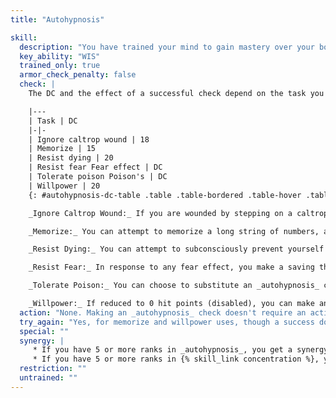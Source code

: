 ```yaml
---
title: "Autohypnosis"

skill:
  description: "You have trained your mind to gain mastery over your body and the mind's own deepest capabilities."
  key_ability: "WIS"
  trained_only: true
  armor_check_penalty: false
  check: |
    The DC and the effect of a successful check depend on the task you attempt.

    |---
    | Task | DC
    |-|-
    | Ignore caltrop wound | 18
    | Memorize | 15
    | Resist dying | 20
    | Resist fear Fear effect | DC
    | Tolerate poison Poison's | DC
    | Willpower | 20
    {: #autohypnosis-dc-table .table .table-bordered .table-hover .table-striped data-caption="Table: Autohypnosis DCs" }

    _Ignore Caltrop Wound:_ If you are wounded by stepping on a caltrop, your speed is reduced to one-half normal. A successful _autohypnosis_ check removes this movement penalty. The wound doesn't go away &ndash; it is just ignored through self-persuasion.

    _Memorize:_ You can attempt to memorize a long string of numbers, a long passage of verse, or some other particularly difficult piece of information (but you can't memorize magical writing or similarly exotic scripts). Each successful check allows you to memorize a single page of text (up to 800 words), numbers, diagrams, or sigils (even if you don't recognize their meaning). If a document is longer than one page, you can make additional checks for each additional page. You always retain this information; however, you can recall it only with another successful _autohypnosis_ check.

    _Resist Dying:_ You can attempt to subconsciously prevent yourself from dying. If you have negative hit points and are losing hit points (at 1 per round, 1 per hour), you can substitute a DC 15 _autohypnosis_ check for your d% roll to see if you become stable. If the check is successful, you stop losing hit points (you do not gain any hit points, however, as a result of the check). You can substitute this check for the d% roll in later rounds if you are initially unsuccessful.

    _Resist Fear:_ In response to any fear effect, you make a saving throw normally. If you fail the saving throw, you can make an _autohypnosis_ check on your next round even while overcome by fear. If your _autohypnosis_ check meets or beats the DC for the fear effect, you shrug off the fear. On a failed check, the fear affects you normally, and you gain no further attempts to shrug off that particular fear effect.

    _Tolerate Poison:_ You can choose to substitute an _autohypnosis_ check for a saving throw against any standard poison's secondary damage or effect. This skill has no effect on the initial saving throw against poison.

    _Willpower:_ If reduced to 0 hit points (disabled), you can make an _autohypnosis_ check. If successful, you can take a normal action while at 0 hit points without taking 1 point of damage. You must make a check for each strenuous action you want to take. A failed _autohypnosis_ check in this circumstance carries no direct penalty &ndash; you can choose not to take the strenuous action and thus avoid the hit point loss. If you do so anyway, you drop to -1 hit points, as normal when disabled.
  action: "None. Making an _autohypnosis_ check doesn't require an action; it is either a free action (when attempted reactively) or part of another action (when attempted actively)."
  try_again: "Yes, for memorize and willpower uses, though a success doesn't cancel the effects of a previous failure. No for the other uses."
  special: ""
  synergy: |
     * If you have 5 or more ranks in _autohypnosis_, you get a synergy bonus on {% skill_link knowledge 'Knowledge (Psionics)' %} checks.
     * If you have 5 or more ranks in {% skill_link concentration %}, you get a synergy bonus on _autohypnosis_ checks.
  restriction: ""
  untrained: ""
---
```


